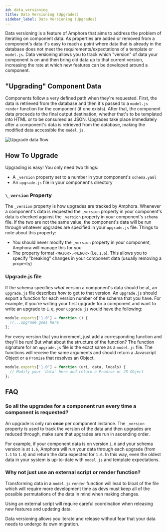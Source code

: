 ```yaml
---
id: data_versioning
title: Data Versioning (Upgrades)
sidebar_label: Data Versioning (Upgrades)
---
```


Data versioning is a feature of Amphora that aims to address the problem of iterating on component data. As properties are added or removed from a component's data it's easy to reach a point where data that is already in the database does not meet the requirements/expectations of a template or `model.js`. Data versioning allows you to track which "version" of data your component is on and then bring old data up to that current version, increasing the rate at which new features can be developed around a component.

## "Upgrading" Component Data

Components follow a very defined path when they're requested. First, the data is retrieved from the database and then it's passed to a `model.js` `render` function for the component \(if one exists\). After that, the component data proceeds to the final output destination, whether that's to be templated into HTML or to be consumed as JSON. Upgrades take place immediately after a component's data is retrieved from the database, making the modified data accessible the `model.js`.

![Upgrade data flow](/amphora/images/upgrade_flow.png)

## How To Upgrade

Upgrading is easy! You only need two things:

* A `_version` property set to a number in your component's `schema.yaml`
* An `upgrade.js` file in your component's directory

### `\_version` Property

The `_version` property is how upgrades are tracked by Amphora. Whenever a component's data is requested the `_version` property in your component's data is checked against the `_version` property in your component's `schema` file. If the two are not the same value, the component's data will be run through whatever upgrades are specified in your `upgrade.js` file. Things to note about this property:

* You should never modify the `_version` property in your component, Amphora will manage this for you
* The property format `<MAJOR>.<MINOR>` \(i.e. `1.6`\). This allows you to specify "breaking" changes in your component data \(usually removing a property\)

### Upgrade.js file

If the schema specifies _what_ version a component's data should be at, an `upgrade.js` file describes _how_ to get to that version. An `upgrade.js` should export a function for each version number of the schema that you have. For example, if you're writing your first upgrade for a component and want to write an upgrade to `1.0`, your `upgrade.js` would have the following:

```javascript
module.exports['1.0'] = function () {
  //...upgrade goes here
};
```

For every version that you increment, just add a corresponding function and they'll be run! But what about the structure of the function? The function signature for an `upgrade.js` file is the exact same as a `model.js` file. The functions will receive the same arguments and should return a Javascript Object or a `Promise` that resolves an Object.

```javascript
module.exports['1.0'] = function (uri, data, locals) {
  // Modify your `data` here and return a Promise or JS Object
};
```

## FAQ

### So all the upgrades for a component run every time a component is requested? 

An upgrade is only run **once** per component instance. The `_version` property is used to track the version of the data and then upgrades are reduced through, make sure that upgrades are run in ascending order.

For example, if your component data is on version `1.0` and your schema version is at `1.6`, Amphora will run your data through each upgrade \(from `1.1` to `1.6`\) and return the data expected for `1.6`. In this way, even the oldest data in your system is up-to-date with `model.js` and template expectations.

### Why not just use an external script or render function?

Transforming data in a `model.js` `render` function will lead to bloat of the file which will require more development time as devs must keep all of the possible permutations of the data in mind when making changes.

Using an external script will require careful coordination when releasing new features and updating data.

Data versioning allows you iterate and release without fear that your data needs to undergo its own migration.
